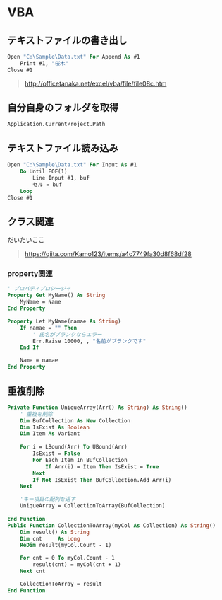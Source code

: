 # VBA #

## テキストファイルの書き出し ##

```vb
Open "C:\Sample\Data.txt" For Append As #1
    Print #1, "桜木"
Close #1
```

> http://officetanaka.net/excel/vba/file/file08c.htm

## 自分自身のフォルダを取得 ##

```vb
Application.CurrentProject.Path
```

## テキストファイル読み込み ##

```vb
Open "C:\Sample\Data.txt" For Input As #1
    Do Until EOF(1)
        Line Input #1, buf
        セル = buf
    Loop
Close #1
```

## クラス関連 ##

だいたいここ
> https://qiita.com/Kamo123/items/a4c7749fa30d8f68df28


### property関連 ###

```vb
' プロパティプロシージャ
Property Get MyName() As String
    MyName = Name
End Property

Property Let MyName(namae As String)
    If namae = "" Then
        ' 氏名がブランクならエラー
        Err.Raise 10000, , "名前がブランクです"
    End If

    Name = namae
End Property
```

## 重複削除 ##

```vb
Private Function UniqueArray(Arr() As String) As String()
    ' 重複を削除
    Dim BufCollection As New Collection
    Dim IsExist As Boolean
    Dim Item As Variant
    
    For i = LBound(Arr) To UBound(Arr)
        IsExist = False
        For Each Item In BufCollection
            If Arr(i) = Item Then IsExist = True
        Next
        If Not IsExist Then BufCollection.Add Arr(i)
    Next

    'キー項目の配列を返す
    UniqueArray = CollectionToArray(BufCollection)
    
End Function
Public Function CollectionToArray(myCol As Collection) As String()
    Dim result() As String
    Dim cnt     As Long
    ReDim result(myCol.Count - 1)

    For cnt = 0 To myCol.Count - 1
        result(cnt) = myCol(cnt + 1)
    Next cnt

    CollectionToArray = result
End Function


```